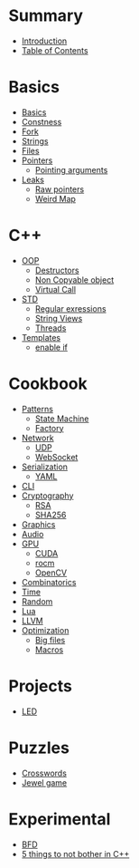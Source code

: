 # Summary

- [Introduction](./README.md)
- [Table of Contents](./toc.md)

# Basics

- [Basics](./basics/README.md)
- [Constness](./basics/constness.md)
- [Fork](./basics/fork.md)
- [Strings](./basics/strings.md)
- [Files](./basics/files.md)
- [Pointers](./basics/pointers/README.md)
  - [Pointing arguments](./basics/pointers/arguments.md)
- [Leaks](./basics/leaks/README.md)
  - [Raw pointers](./basics/leaks/containers.md)
  - [Weird Map](./basics/leaks/stdmap.md)

# C++

- [OOP](./cpp/oop/README.md)
  - [Destructors](./cpp/oop/destructors.md)
  - [Non Copyable object](./cpp/oop/non_copyable.md)
  - [Virtual Call](./cpp/oop/virtual_call.md)
- [STD](./cpp/std/README.md)
  - [Regular exressions](./cpp/std/regex.md)
  - [String Views](./cpp/std/string_view.md)
  - [Threads](./cpp/std/thread.md)
- [Templates](./cpp/templates/README.md)
  - [enable if](./cpp/templates/enable_if.md)

# Cookbook

- [Patterns](./patterns/README.md)
  - [State Machine](./patterns/fsm.md)
  - [Factory](./patterns/factory.md)
- [Network](./net/README.md)
  - [UDP](./net/udp.md)
  - [WebSocket](./net/websocket.md)
- [Serialization](./serialization/README.md)
  - [YAML]()
- [CLI](./cli/README.md)
- [Cryptography](./crypto/README.md)
  - [RSA](./crypto/rsa_encrypt_decrypt.md)
  - [SHA256](./crypto/sha.md)
- [Graphics](./graphics/README.md)
- [Audio]()
- [GPU]()
  - [CUDA]()
  - [rocm]()
  - [OpenCV]()
- [Combinatorics]()
- [Time](./time/README.md)
- [Random](./random/README.md)
- [Lua]()
- [LLVM]()
- [Optimization]()
  - [Big files]()
  - [Macros]()

# Projects

- [LED]()

# Puzzles

- [Crosswords]()
- [Jewel game]()

# Experimental

- [BFD]()
- [5 things to not bother in C++](./advanced/useless.md)